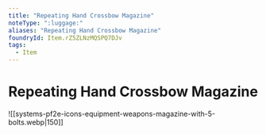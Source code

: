 ```yaml
---
title: "Repeating Hand Crossbow Magazine"
noteType: ":luggage:"
aliases: "Repeating Hand Crossbow Magazine"
foundryId: Item.rZ5ZLNzMQSPQ7DJv
tags:
  - Item
---
```


# Repeating Hand Crossbow Magazine
![[systems-pf2e-icons-equipment-weapons-magazine-with-5-bolts.webp|150]]
